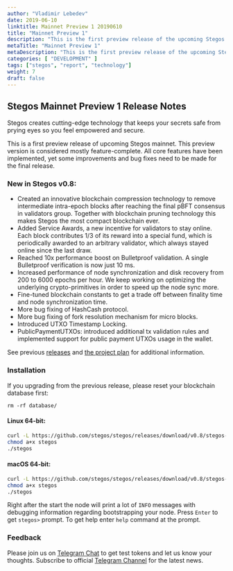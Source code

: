 ```yaml
---
author: "Vladimir Lebedev"
date: 2019-06-10
linktitle: Mainnet Preview 1 20190610
title: "Mainnet Preview 1"
description: "This is the first preview release of the upcoming Stegos Mainnet."
metaTitle: "Mainnet Preview 1"
metaDescription: "This is the first preview release of the upcoming Stegos Mainnet."
categories: [ "DEVELOPMENT" ]
tags: ["stegos", "report", "technology"]
weight: 7
draft: false
---
```


## Stegos Mainnet Preview 1 Release Notes

Stegos creates cutting-edge technology that keeps your secrets safe from prying eyes so you feel empowered and secure.

This is a first preview release of upcoming Stegos mainnet. This preview version is considered mostly feature-complete. All core features have been implemented, yet some improvements and bug fixes need to be made for the final release.

### New in Stegos v0.8:

- Created an innovative blockchain compression technology to remove intermediate intra-epoch blocks after reaching the final pBFT consensus in validators group. Together with blockchain pruning technology this makes Stegos the most compact blockchain ever.
- Added Service Awards, a new incentive for validators to stay online. Each block contributes 1/3 of its reward into a special fund, which is periodically awarded to an arbitrary validator, which always stayed online since the last draw.
- Reached 10x performance boost on Bulletproof validation. A single Bulletproof verification is now just 10 ms.
- Increased performance of node synchronization and disk recovery from 200 to 6000 epochs per hour. We keep working on optimizing the underlying crypto-primitives in order to speed up the node sync more.
- Fine-tuned blockchain constants to get a trade off between finality time and node synchronization time.
- More bug fixing of HashCash protocol.
- More bug fixing of fork resolution mechanism for micro blocks.
- Introduced UTXO Timestamp Locking.
- PublicPaymentUTXOs: introduced additional tx validation rules and implemented support for public payment UTXOs usage in the wallet.

See previous [releases](https://github.com/stegos/stegos/releases) and [the project plan](https://github.com/stegos/stegos/wiki/project-plan#sprint17) for additional information.

### Installation

If you upgrading from the previous release, please reset your blockchain database first:

```
rm -rf database/
```

#### Linux 64-bit:

```bash
curl -L https://github.com/stegos/stegos/releases/download/v0.8/stegos-linux-x64 -o stegos
chmod a+x stegos
./stegos
```

#### macOS 64-bit:

```bash
curl -L https://github.com/stegos/stegos/releases/download/v0.8/stegos-macos-x64 -o stegos
chmod a+x stegos
./stegos
```

Right after the start the node will print a lot of `INFO` messages with debugging information regarding bootstrapping your node. Press `Enter` to get `stegos>` prompt. To get help enter `help` command at the prompt.

### Feedback

Please join us on [Telegram Chat](https://t.me/stegos4privacy) to get test tokens and let us know your thoughts.
Subscribe to official [Telegram Channel](https://t.me/stegos4privacy_official) for the latest news.

